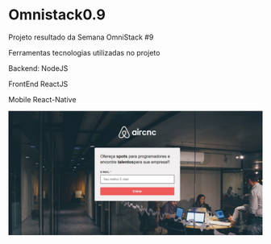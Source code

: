 # Omnistack0.9
Projeto resultado da Semana OmniStack #9

Ferramentas tecnologias utilizadas no projeto

Backend:
NodeJS

FrontEnd
ReactJS

Mobile
React-Native

<img src="login.jpg" />
